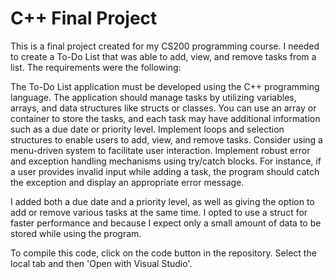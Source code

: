 # C++ Final Project

This is a final project created for my CS200 programming course. I needed to create a To-Do List that was able to add, view, and remove tasks from a list.
The requirements were the following:

The To-Do List application must be developed using the C++ programming language.
The application should manage tasks by utilizing variables, arrays, and data structures like structs or classes. You can use an array or container to store the tasks, and each task may have additional information such as a due date or priority level.
Implement loops and selection structures to enable users to add, view, and remove tasks. Consider using a menu-driven system to facilitate user interaction.
Implement robust error and exception handling mechanisms using try/catch blocks. For instance, if a user provides invalid input while adding a task, the program should catch the exception and display an appropriate error message.

I added both a due date and a priority level, as well as giving the option to add or remove various tasks at the same time. I opted to use a struct for faster performance and because I expect only a small amount of data to be stored while using the program. 

To compile this code, click on the code button in the repository. Select the local tab and then 'Open with Visual Studio'.
